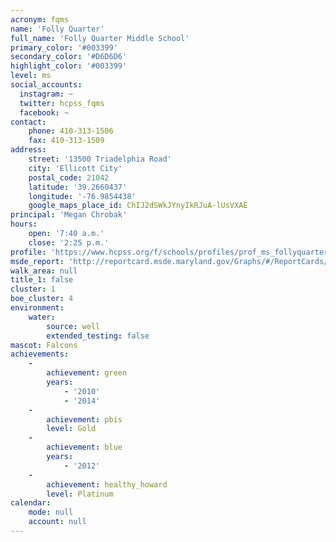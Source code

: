 ```yaml
---
acronym: fqms
name: 'Folly Quarter'
full_name: 'Folly Quarter Middle School'
primary_color: '#003399'
secondary_color: '#D6D6D6'
highlight_color: '#003399'
level: ms
social_accounts:
  instagram: ~
  twitter: hcpss_fqms
  facebook: ~
contact:
    phone: 410-313-1506
    fax: 410-313-1509
address:
    street: '13500 Triadelphia Road'
    city: 'Ellicott City'
    postal_code: 21042
    latitude: '39.2660437'
    longitude: '-76.9854438'
    google_maps_place_id: ChIJ2dSWkJYnyIkRJuA-lUsVXAE
principal: 'Megan Chrobak'
hours:
    open: '7:40 a.m.'
    close: '2:25 p.m.'
profile: 'https://www.hcpss.org/f/schools/profiles/prof_ms_follyquarter.pdf'
msde_report: 'http://reportcard.msde.maryland.gov/Graphs/#/ReportCards/ReportCardSchool/1//1/13/0307/'
walk_area: null
title_1: false
cluster: 1
boe_cluster: 4
environment:
    water:
        source: well
        extended_testing: false
mascot: Falcons
achievements:
    -
        achievement: green
        years:
            - '2010'
            - '2014'
    -
        achievement: pbis
        level: Gold
    -
        achievement: blue
        years:
            - '2012'
    -
        achievement: healthy_howard
        level: Platinum
calendar:
    mode: null
    account: null
---
```

